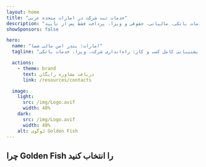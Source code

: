 ```yaml
---
layout: home
title: "خدمات ثبت شرکت در امارات متحده عربی"
description: "خدمات تخصصی ثبت و پشتیبانی شرکت در امارات. راه‌اندازی شرکت، خدمات بانکی، مالیاتی، حقوقی و ویزا. پرداخت فقط پس از تأیید."
showSponsors: false

hero:
  name: "امارات: بندر امن مالی شما"
  tagline: "پشتیبانی کامل کسب و کار: راه‌اندازی شرکت، ویزا، خدمات بانکی. <span class='hl'>بدون موفقیت — بدون هزینه</span>."

  actions:
    - theme: brand
      text: دریافت مشاوره رایگان
      link: /resources/contacts

  image:
    light:
      src: /img/Logo.avif
      width: 40%
    dark:
      src: /img/Logo.avif
      width: 40%
    alt: لوگوی Golden Fish
---
```


<FeatureCards :features="[
  {
    title: 'راهنمای ثبت شرکت',
    details: 'راهنمای کامل ثبت شرکت در **Free Zone، Offshore، Mainland و Branch**.',
    items: [
      'امکان مالکیت ۱۰۰٪ خارجی در Free Zone و Mainland',
      'نرخ‌های مالیاتی پایین - فقط ۹٪ مالیات شرکتی',
      'بدون کنترل ارزی - بازگشت آسان سرمایه'
    ],
    linkText: 'اطلاعات بیشتر',
    link: '/uae-business/offer/company-registration/',
    icon: {
      light: '/img/iStock-2051326997.avif',
      dark: '/img/iStock-1448478309.jpg',
      alt: 'راهنمای ثبت شرکت'
    }
  },
  {
    title: 'افتتاح حساب بانکی',
    details: 'افتتاح آسان حساب‌های بانکی تجاری یا شخصی در بانک‌های معتبر امارات.',
    items: [
      'خدمات کامل PRO برای تأییدیه‌های دولتی',
      'راه‌اندازی کامل بسته بانکی',
      '**نرخ موفقیت ۹۶٪**',
    ],
    linkText: 'اطلاعات بیشتر',
    link: '/uae-business/offer/banking/',
    icon: {
      light: '/img/iStock-2153786564.avif',
      dark: '/img/iStock-2166793628.avif',
      alt: 'خدمات بانکی'
    }
  },
  {
    title: 'ویزای طلایی و اقامت',
    details: 'دریافت **Golden Visa** امارات برای اقامت بلندمدت با فرآیند درخواست آسان.',
    items: [
      '**بدون نیاز به ورود به امارات هر ۶ ماه**',
      'اعتبار ۱۰ ساله با امکان تمدید در صورت حفظ شرایط لازم',
      'نرخ موفقیت ۹۲٪',
    ],
    linkText: 'اطلاعات بیشتر',
    link: '/uae-business/offer/golden-visa/',
    icon: {
      light: '/img/iStock-1312241253.avif',
      dark: '/img/ILONMASKID.webp',
      alt: 'خدمات ویزا'
    }
  },
]" />

<FeatureCards :features="[
  {
    title: 'خدمات انطباق',
    details: 'کارشناسان ما شما را در الزامات پیچیده نظارتی امارات، از جمله گزارش‌های ESR و ثبت UBO راهنمایی می‌کنند.',
    items: [],
    linkText: 'اطلاعات بیشتر',
    link: '/uae-business/company-registration/Protect-Your-Business',
    icon: {
      light: '/img/iStock-1299393716.avif',
      dark: '/img/iStock-2149731304.avif',
      alt: 'خدمات انطباق'
    }
  },
  {
    title: 'مالیات شرکتی و ارزش افزوده',
    details: 'مشاوره تخصصی برای اطمینان از انطباق با تعهدات مالیات شرکتی و ارزش افزوده با سازمان مالیاتی فدرال (FTA).',
    items: [],
    linkText: 'اطلاعات بیشتر',
    link: '/uae-business/company-registration/accounting-legal',
    icon: {
      light: '/img/iStock-1018285934.avif',
      dark: '/img/iStock-584576538.avif',
      alt: 'خدمات مالیاتی'
    }
  },
  {
    title: 'خدمات حقوقی',
    details: 'تیم حقوقی در زمینه قوانین امارات در مورد ادغام و تملک، تجدید ساختار شرکت، تأمین مالی و حل اختلاف مشاوره می‌دهد.',
    items: [],
    linkText: 'اطلاعات بیشتر',
    link: '/uae-business/company-registration/Protect-Your-Business',
    icon: {
      light: '/img/iStock-650045508.avif',
      dark: '/img/iStock-1498627598.avif',
      alt: 'خدمات حقوقی'
    }
  },
  {
    title: 'حسابداری و حقوق و دستمزد',
    details: 'حسابداران ما با مدیریت امور مالی، ارائه خدمات دفترداری، تطبیق حساب، حقوق و دستمزد و پشتیبانی حسابرسی، در هزینه‌های استخدام صرفه‌جویی می‌کنند.',
    items: [],
    linkText: 'اطلاعات بیشتر',
    link: '/resources/contacts',
    icon: {
      light: '/img/iStock-1022793868.avif',
      dark: '/img/iStock-1320130292.jpg',
      alt: 'خدمات حسابداری'
    }
  },
]" />

## چرا Golden Fish را انتخاب کنید

<BenefitsList :features="[
  {
    icon: '🏢',
    title: 'تخصص محلی در امارات',
    text: 'متخصصان اختصاصی در دبی راهنمایی تخصصی در تمام مراحل فرآیند ارائه می‌دهند.'
  },
  {
    icon: '📊',
    title: 'نرخ موفقیت اثبات شده',
    text: 'بیش از ۹۰٪ نرخ تأیید با صدها ویزا، حساب بانکی و ثبت شرکت از طریق پردازش ویژه ما صادر شده است.'
  },
  {
    icon: '💸',
    title: '**هزینه‌های مبتنی بر موفقیت**',
    text: '[پرداخت فقط پس از تأیید](/uae-business/benefits/success-based-fees). شفافیت کامل بدون هزینه‌های پنهان.'
  },
]" />

<!-- ## همین حالا شروع کنید - مشاوره اولیه رایگان

<div id="contact-form"></div>

<video  autoplay muted playsinline style="padding: 80px" >
  <source src="/img/iStock-2185906461.mp4" type="video/mp4">
</video>

<ContactFormModal formName="Home page" buttonText="دریافت مشاوره رایگان"
:services="['📝 ثبت شرکت', '🏧 افتتاح حساب بانکی', '🪪 EID و ویزای طلایی', 'سایر خدمات']"/> -->

<!-- <br>

# داستان‌های موفقیت

<br>

<ImageGrid :images="[
  { src: '/img/iStock-1945498989.avif', href: './immigration.md', alt: 'مهاجرت به امارات' },
  { src: '/img/iStock-1965736217.avif', href: './immigration.md', alt: 'مهاجرت به امارات' },
]"/> -->